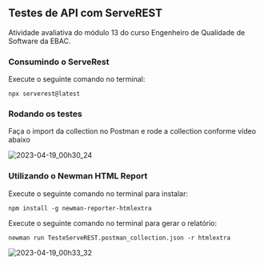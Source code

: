 ## Testes de API com ServeREST

Atividade avaliativa do módulo 13 do curso Engenheiro de Qualidade de Software da EBAC. 

### Consumindo o ServeRest

Execute o seguinte comando no terminal:

`npx serverest@latest`

### Rodando os testes

Faça o import da collection no Postman e rode a collection conforme vídeo abaixo

![2023-04-19_00h30_24](https://user-images.githubusercontent.com/87156630/232959967-e4998640-ef9b-48f5-95e2-1d5bb977c704.gif)

### Utilizando o Newman HTML Report

Execute o seguinte comando no terminal para instalar:

`npm install -g newman-reporter-htmlextra`

Execute o seguinte comando no terminal para gerar o relatório:

`newman run TesteServeREST.postman_collection.json -r htmlextra`

![2023-04-19_00h33_32](https://user-images.githubusercontent.com/87156630/232960407-d4a16c37-4b52-4cd4-b843-f71b2771bcae.gif)
